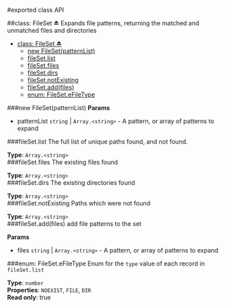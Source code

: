 #exported class API

<a name="exp_module_file-set^FileSet"></a>
##class: FileSet ⏏
Expands file patterns, returning the matched and unmatched files and directories

* [class: FileSet ⏏](#exp_module_file-set^FileSet)
  * [new FileSet(patternList)](#new_module_file-set^FileSet())
  * [fileSet.list](#module_file-set^FileSet#list)
  * [fileSet.files](#module_file-set^FileSet#files)
  * [fileSet.dirs](#module_file-set^FileSet#dirs)
  * [fileSet.notExisting](#module_file-set^FileSet#notExisting)
  * [fileSet.add(files)](#module_file-set^FileSet#add)
  * [enum: FileSet.eFileType](#module_file-set^FileSet.eFileType)

<a name="new_module_file-set^FileSet()"></a>
###new FileSet(patternList)
**Params**

- patternList `string` | `Array.<string>` - A pattern, or array of patterns to expand  

<a name="module_file-set^FileSet#list"></a>
###fileSet.list
The full list of unique paths found, and not found.

**Type**: `Array.<string>`  
<a name="module_file-set^FileSet#files"></a>
###fileSet.files
The existing files found

**Type**: `Array.<string>`  
<a name="module_file-set^FileSet#dirs"></a>
###fileSet.dirs
The existing directories found

**Type**: `Array.<string>`  
<a name="module_file-set^FileSet#notExisting"></a>
###fileSet.notExisting
Paths which were not found

**Type**: `Array.<string>`  
<a name="module_file-set^FileSet#add"></a>
###fileSet.add(files)
add file patterns to the set

**Params**

- files `string` | `Array.<string>` - A pattern, or array of patterns to expand  

<a name="module_file-set^FileSet.eFileType"></a>
###enum: FileSet.eFileType
Enum for the `type` value of each record in `fileSet.list`

**Type**: `number`  
**Properties**: `NOEXIST`, `FILE`, `DIR`  
**Read only**: true  
